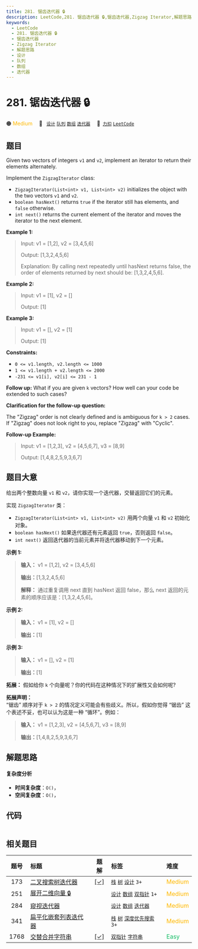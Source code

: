 ```yaml
---
title: 281. 锯齿迭代器 🔒
description: LeetCode,281. 锯齿迭代器 🔒,锯齿迭代器,Zigzag Iterator,解题思路,设计,队列,数组,迭代器
keywords:
  - LeetCode
  - 281. 锯齿迭代器 🔒
  - 锯齿迭代器
  - Zigzag Iterator
  - 解题思路
  - 设计
  - 队列
  - 数组
  - 迭代器
---
```


# 281. 锯齿迭代器 🔒

🟠 <font color=#ffb800>Medium</font>&emsp; 🔖&ensp; [`设计`](/tag/design.md) [`队列`](/tag/queue.md) [`数组`](/tag/array.md) [`迭代器`](/tag/iterator.md)&emsp; 🔗&ensp;[`力扣`](https://leetcode.cn/problems/zigzag-iterator) [`LeetCode`](https://leetcode.com/problems/zigzag-iterator)

## 题目

Given two vectors of integers `v1` and `v2`, implement an iterator to return
their elements alternately.

Implement the `ZigzagIterator` class:

  * `ZigzagIterator(List<int> v1, List<int> v2)` initializes the object with the two vectors `v1` and `v2`.
  * `boolean hasNext()` returns `true` if the iterator still has elements, and `false` otherwise.
  * `int next()` returns the current element of the iterator and moves the iterator to the next element.



**Example 1:**

> Input: v1 = [1,2], v2 = [3,4,5,6]
> 
> Output: [1,3,2,4,5,6]
> 
> Explanation: By calling next repeatedly until hasNext returns false, the order of elements returned by next should be: [1,3,2,4,5,6].

**Example 2:**

> Input: v1 = [1], v2 = []
> 
> Output: [1]

**Example 3:**

> Input: v1 = [], v2 = [1]
> 
> Output: [1]

**Constraints:**

  * `0 <= v1.length, v2.length <= 1000`
  * `1 <= v1.length + v2.length <= 2000`
  * `-231 <= v1[i], v2[i] <= 231 - 1`



**Follow up:** What if you are given `k` vectors? How well can your code be
extended to such cases?

**Clarification for the follow-up question:**

The "Zigzag" order is not clearly defined and is ambiguous for `k > 2` cases.
If "Zigzag" does not look right to you, replace "Zigzag" with "Cyclic".

**Follow-up Example:**

> Input: v1 = [1,2,3], v2 = [4,5,6,7], v3 = [8,9]
> 
> Output: [1,4,8,2,5,9,3,6,7]
> 
> 


## 题目大意

给出两个整数向量 `v1` 和 `v2`，请你实现一个迭代器，交替返回它们的元素。

实现 `ZigzagIterator` 类：

  * `ZigzagIterator(List<int> v1, List<int> v2)` 用两个向量 `v1` 和 `v2` 初始化对象。
  * `boolean hasNext()` 如果迭代器还有元素返回 `true`，否则返回 `false`。
  * `int next()` 返回迭代器的当前元素并将迭代器移动到下一个元素。

**示例 1:**

> 
> 
> 
> 
> 
> **输入：** v1 = [1,2], v2 = [3,4,5,6]
> 
> **输出：**[1,3,2,4,5,6]
> 
> **解释：** 通过重复调用 next 直到 hasNext 返回 false，那么 next 返回的元素的顺序应该是：[1,3,2,4,5,6]。
> 
> 

**示例 2:**

> 
> 
> 
> 
> 
> **输入：** v1 = [1], v2 = []
> 
> **输出：**[1]
> 
> 

**示例 3:**

> 
> 
> 
> 
> 
> **输入：** v1 = [], v2 = [1]
> 
> **输出：**[1]
> 
> 

**拓展：** 假如给你 `k` 个向量呢？你的代码在这种情况下的扩展性又会如何呢?

**拓展声明：**  
 “锯齿” 顺序对于 `k > 2` 的情况定义可能会有些歧义。所以，假如你觉得 “锯齿” 这个表述不妥，也可以认为这是一种 “循环”。例如：

> 
> 
> 
> 
> 
> **输入：** v1 = [1,2,3], v2 = [4,5,6,7], v3 = [8,9]
> 
> **输出：**[1,4,8,2,5,9,3,6,7]
> 
> 


## 解题思路

#### 复杂度分析

- **时间复杂度**：`O()`，
- **空间复杂度**：`O()`，

## 代码

```javascript

```

## 相关题目

<!-- prettier-ignore -->
| 题号 | 标题 | 题解 | 标签 | 难度 |
| :------: | :------ | :------: | :------ | :------ |
| 173 | [二叉搜索树迭代器](https://leetcode.com/problems/binary-search-tree-iterator) | [[✓]](/problem/0173.md) |  [`栈`](/tag/stack.md) [`树`](/tag/tree.md) [`设计`](/tag/design.md) `3+` | <font color=#ffb800>Medium</font> |
| 251 | [展开二维向量 🔒](https://leetcode.com/problems/flatten-2d-vector) |  |  [`设计`](/tag/design.md) [`数组`](/tag/array.md) [`双指针`](/tag/two-pointers.md) `1+` | <font color=#ffb800>Medium</font> |
| 284 | [窥视迭代器](https://leetcode.com/problems/peeking-iterator) |  |  [`设计`](/tag/design.md) [`数组`](/tag/array.md) [`迭代器`](/tag/iterator.md) | <font color=#ffb800>Medium</font> |
| 341 | [扁平化嵌套列表迭代器](https://leetcode.com/problems/flatten-nested-list-iterator) |  |  [`栈`](/tag/stack.md) [`树`](/tag/tree.md) [`深度优先搜索`](/tag/depth-first-search.md) `3+` | <font color=#ffb800>Medium</font> |
| 1768 | [交替合并字符串](https://leetcode.com/problems/merge-strings-alternately) | [[✓]](/problem/1768.md) |  [`双指针`](/tag/two-pointers.md) [`字符串`](/tag/string.md) | <font color=#15bd66>Easy</font> |